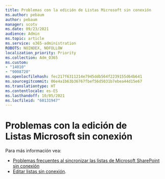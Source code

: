 ```yaml
---
title: Problemas con la edición de Listas Microsoft sin conexión
ms.author: pebaum
author: pebaum
manager: scotv
ms.date: 09/23/2021
audience: Admin
ms.topic: article
ms.service: o365-administration
ROBOTS: NOINDEX, NOFOLLOW
localization_priority: Priority
ms.collection: Adm_O365
ms.custom:
- "14010"
- "9008720"
ms.openlocfilehash: fec217f6311214e7945ddb564f2239155d64b641
ms.sourcegitcommit: 06e4a1b63b36767fbef56d5031b7ebea44d15e67
ms.translationtype: HT
ms.contentlocale: es-ES
ms.lasthandoff: 10/05/2021
ms.locfileid: "60131947"
---
```

# <a name="issues-with-editing-microsoft-lists-offline"></a>Problemas con la edición de Listas Microsoft sin conexión

Para más información vea:

- [Problemas frecuentes al sincronizar las listas de Microsoft SharePoint sin conexión](https://docs.microsoft.com/sharepoint/troubleshoot/lists-and-libraries/common-sync-issues)
- [Editar listas sin conexión](https://support.microsoft.com/office/edit-lists-offline-41403c3e-1795-4e07-b56b-ae591cbde2f9).